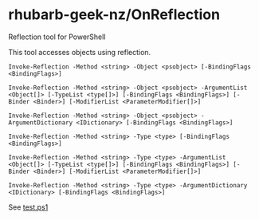 # rhubarb-geek-nz/OnReflection
Reflection tool for PowerShell

This tool accesses objects using reflection.

```
Invoke-Reflection -Method <string> -Object <psobject> [-BindingFlags <BindingFlags>]

Invoke-Reflection -Method <string> -Object <psobject> -ArgumentList <Object[]> [-TypeList <type[]>] [-BindingFlags <BindingFlags>] [-Binder <Binder>] [-ModifierList <ParameterModifier[]>]

Invoke-Reflection -Method <string> -Object <psobject> -ArgumentDictionary <IDictionary> [-BindingFlags <BindingFlags>]

Invoke-Reflection -Method <string> -Type <type> [-BindingFlags <BindingFlags>]

Invoke-Reflection -Method <string> -Type <type> -ArgumentList <Object[]> [-TypeList <type[]>] [-BindingFlags <BindingFlags>] [-Binder <Binder>] [-ModifierList <ParameterModifier[]>]

Invoke-Reflection -Method <string> -Type <type> -ArgumentDictionary <IDictionary> [-BindingFlags <BindingFlags>]
```

See [test.ps1](test.ps1)
